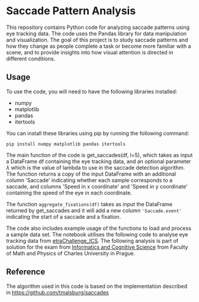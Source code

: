 # Saccade Pattern Analysis
This repository contains Python code for analyzing saccade patterns using eye tracking data. The code uses the Pandas library for data manipulation and visualization. The goal of this project is to study saccade patterns and how they change as people complete a task or become more familiar with a scene, and to provide insights into how visual attention is directed in different conditions.

## Usage
To use the code, you will need to have the following libraries installed:

- numpy
- matplotlib
- pandas
- itertools

You can install these libraries using pip by running the following command:

`pip install numpy matplotlib pandas itertools` 

The main function of the code is get_saccades(df, l=5), which takes as input a DataFrame df containing the eye tracking data, and an optional parameter $\lambda$ which is the value of lambda to use in the saccade detection algorithm. The function returns a copy of the input DataFrame with an additional column 'Saccade' indicating whether each sample corresponds to a saccade, and columns 'Speed in x coordinate' and 'Speed in y coordinate' containing the speed of the eye in each coordinate.

The function `aggregate_fixations(df)` takes as input the DataFrame returned by get_saccades and it will add a new column `'Saccade.event'` indicating the start of a saccade and a fixation.

The code also includes example usage of the functions to load and process a sample data set.
The notebook utilises the following code to analyse eye tracking data from [etraChallenge_ICS](https://etra.acm.org/2019/challenge.html). The following analysis is part of solution for the exam from [Informatics and Cognitive Science](http://csng.mff.cuni.cz/ikv1.html) from Faculty of Math and Physics of Charles University in Prague. 
## Reference
The algorithm used in this code is based on the implementation described in https://github.com/tmalsburg/saccades

